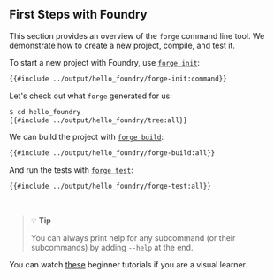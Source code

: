 ## First Steps with Foundry

This section provides an overview of the `forge` command line tool. We demonstrate how to create a new project, compile, and test it.

To start a new project with Foundry, use [`forge init`](../reference/forge/forge-init.md):

```sh
{{#include ../output/hello_foundry/forge-init:command}}
```

Let's check out what `forge` generated for us:

```sh
$ cd hello_foundry
{{#include ../output/hello_foundry/tree:all}}
```

We can build the project with [`forge build`](../reference/forge/forge-build.md):

```sh
{{#include ../output/hello_foundry/forge-build:all}}
```

And run the tests with [`forge test`](../reference/forge/forge-test.md):

```sh
{{#include ../output/hello_foundry/forge-test:all}}
```
<br>

> 💡 **Tip**
> 
> You can always print help for any subcommand (or their subcommands) by adding `--help` at the end.

You can watch [these](../tutorials/learn-foundry.md) beginner tutorials if you are a visual learner.
